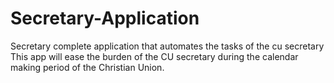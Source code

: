 # Secretary-Application
Secretary complete application that automates the tasks of the cu secretary
This app will ease the burden of the CU secretary during the calendar making period of the Christian Union.
